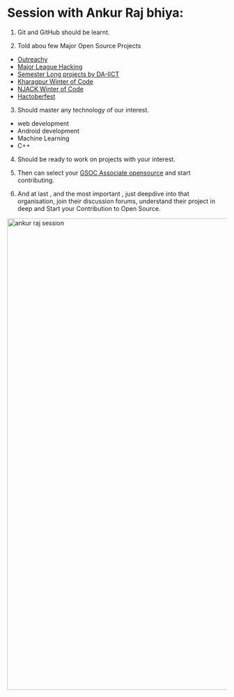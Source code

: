 # Session with Ankur Raj bhiya:

1. Git and GitHub should be learnt.
 
2. Told abou few Major Open Source Projects

 * [Outreachy](https://www.outreachy.org/)
 * [Major League Hacking](https://mlh.io/)
 * [Semester Long projects by DA-IICT](https://slop.dscdaiict.in/)
 * [Kharagpur Winter of Code](https://kwoc.kossiitkgp.org/)
 * [NJACK Winter of Code](https://njackwinterofcode.github.io/)
 * [Hactoberfest](https://hacktoberfest.digitalocean.com/)

3. Should master any technology of our interest.
* web development
* Android development
* Machine Learning
* C++
 
4. Should be ready to work on projects with your interest.

5. Then can select your [GSOC Associate opensource](https://summerofcode.withgoogle.com/organizations/?sp-page=2) and start contributing.

6. And at last , and the most important , just deepdive into that organisation, join their discussion forums, understand their project in deep and Start your Contribution to Open Source.
<img width="1080" alt="ankur raj session" src="https://user-images.githubusercontent.com/76085767/134563256-5edb759e-e80c-48ff-9680-b8a8d279578c.png">
